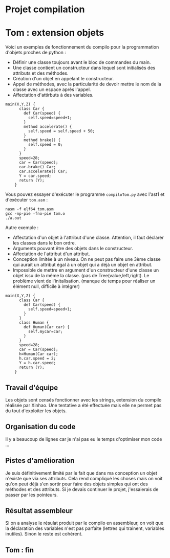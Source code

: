 # Projet compilation

# Tom : extension objets
Voici un exemples de fonctionnement du compilo pour la programmation d'objets proches de python : 

- Définir une classe toujours avant le bloc de commandes du main. 
- Une classe contient un constructeur dans lequel sont initialisés des attributs et des méthodes. 
- Création d'un objet en appelant le constructeur. 
- Appel de méthodes, avec la particularité de devoir mettre le nom de la classe avec un espace après l'appel. 
- Affectation d'attirbuts à des variables.

```
main(X,Y,Z) {
      class Car {
        def Car(speed) {
          self.speed=speed+1;
        }
        method accelerate() {
          self.speed = self.speed + 50;
        }
        method brake() {
          self.speed = 0;
        }
      }
      speed=28;
      car = Car(speed);
      car.brake() Car;
      car.accelerate() Car;    
      Y = car.speed;
      return (Y);
    }
```
Vous pouvez essayer d'exécuter le programme `compiloTom.py` avec l'ast1 et d'exécuter `tom.asm` :
```
nasm -f elf64 tom.asm
gcc -np-pie -fno-pie tom.o
./a.out
```
Autre exemple :
- Affectation d'un objet à l'attribut d'une classe. Attention, il faut déclarer les classes dans le bon ordre.
- Arguments pouvant être des objets dans le constructeur.
- Affectation de l'attribut d'un attribut.
- Conception limitée à un niveau. On ne peut pas faire une 3ème classe qui aurait un attribut égal à un objet qui a déjà un objet en attribut.
- Impossible de mettre en argument d'un constructeur d'une classe un objet issu de la même la classe. (pas de Tree(value,left,right). Le problème vient de l'initalisation. (manque de temps pour réaliser un élément null, difficile à intégrer)

```
main(X,Y,Z) {
      class Car {
        def Car(speed) {
          self.speed=speed+1;
        }
      }
      class Human {
        def Human(Car car) {
          self.mycar=car;
        }
      }
      speed=28;
      car = Car(speed);
      h=Human(Car car);
      h.car.speed = 2;
      Y = h.car.speed;
      return (Y);
    }
```

## Travail d'équipe 
Les objets sont censés fonctionner avec les strings, extension du compilo réalisée par Xinhao. Une tentative a été effectuée mais elle ne permet pas du tout d'exploiter les objets. 

## Organisation du code
Il y a beaucoup de lignes car je n'ai pas eu le temps d'optimiser mon code ... 

## Pistes d'amélioration 
Je suis définitivement limité par le fait que dans ma conception un objet n'existe que via ses attributs. Cela rend compliqué les choses mais on voit qu'on peut déjà s'en sortir pour faire des objets simples qui ont des méthodes et des attributs. Si je devais continuer le projet, j'essaierais de passer par les pointeurs.

## Résultat assembleur
Si on a analyse le résulat produit par le compilo en assembleur, on voit que la déclaration des variables n'est pas parfaite (lettres qui trainent, variables inutiles). Sinon le reste est cohérent.

## Tom : fin
